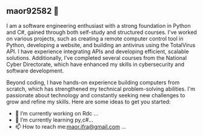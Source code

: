 ## maor92582 👋


<p align="left">I am a software engineering enthusiast with a strong foundation in Python and C#, gained through both self-study and structured courses. I've worked on various projects, such as creating a remote computer control tool in Python, developing a website, and building an antivirus using the TotalVirus API. I have experience integrating APIs and developing efficient, scalable solutions. Additionally, I’ve completed several courses from the National Cyber Directorate, which have enhanced my skills in cybersecurity and software development.

Beyond coding, I have hands-on experience building computers from scratch, which has strengthened my technical problem-solving abilities. I'm passionate about technology and constantly seeking new challenges to grow and refine my skills.
Here are some ideas to get you started:
- 🔭 I’m currently working on Rdc ...
- 🌱 I’m currently learning py,c#...
- 📫 How to reach me:maor.ifra@gmail.com ...


</p>
